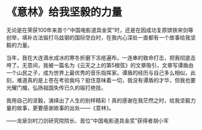 # 《意林》给我坚毅的力量

无论是在荣获100年来首个“中国电影道具金奖”时，还是在因成功复原镔铁宋剑等创举，填补古法锻打乌兹钢的国际空白时，在我内心深处一直都有一个故事给我坚毅的力量。

当年，我在大连滴水成冰的寒冬折磨下冻疮遍布。一连串的致命打击，把我彻底击垮了。无意间，我被一篇名为《云天之上的第5根弦》的文章吸引，文章写谭盾由一个山民之子，成为世界上最优秀的音乐指挥家。谭盾的经历与自己多么相似，此刻，难道真的是上苍在考验我吗？挺住意味着一切，我没有谭盾的才华，但我也要光耀门楣，弘扬祖国失传已久的锻打绝技。

我用自己的坚毅，演绎出了人生的别样精彩！真的感谢在我茫然之时，给我坚毅力量的故事，更要感谢故事的出处——《意林》。

——龙泉剑村刀剑研究院院长、首位“中国电影道具金奖”获得者胡小军